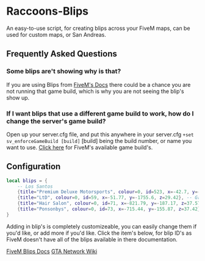 # Raccoons-Blips
An easy-to-use script, for creating blips across your FiveM maps, can be used for custom maps, or San Andreas.

## Frequently Asked Questions

### Some blips are't showing why is that?
If you are using Blips from [FiveM's Docs](https://docs.fivem.net/docs/game-references/blips/) there could be a chance you are not running that game build, which is why you are not seeing the blip's show up.

### If I want blips that use a different game build to work, how do I change the server's game build?
Open up your server.cfg file, and put this anywhere in your server.cfg ```+set sv_enforceGameBuild [build]``` [build] being the build number, or name you want to use. [Click here](https://docs.fivem.net/docs/server-manual/server-commands/) for FiveM's available game build's.

## Configuration
```lua
local blips = {
    -- Los Santos
    {title="Premium Deluxe Motorsports", colour=0, id=523, x=-42.7, y=-1093.2, z=27.27}, -- Premium Deluxe Motorsports
    {title="LtD", colour=0, id=59, x=-51.77, y=-1755.6, z=29.42}, -- Grove St LtD Station
    {title="Hair Salon", colour=0, id=71, x=-821.79, y=-187.17, z=37.57}, -- Rockford Hills Hair Salon
    {title="Ponsonbys", colour=0, id=73, x=-715.44, y=-155.87, z=37.42}, -- Rockford Hills Ponsonbys
}
```
Adding in blip's is completely customizeable, you can easily change them if you'd like, or add more if you'd like. Click the item's below, for blip ID's as FiveM doesn't have all of the blips available in there documentation.

[FiveM Blips Docs](https://docs.fivem.net/docs/game-references/blips/)
[GTA Network Wiki](https://wiki.gtanet.work/index.php?title=Blips)
